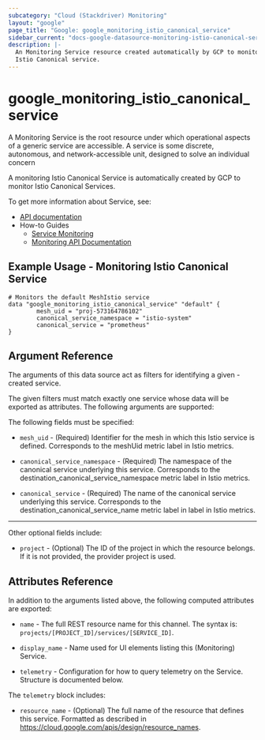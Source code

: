 ```yaml
---
subcategory: "Cloud (Stackdriver) Monitoring"
layout: "google"
page_title: "Google: google_monitoring_istio_canonical_service"
sidebar_current: "docs-google-datasource-monitoring-istio-canonical-service"
description: |-
  An Monitoring Service resource created automatically by GCP to monitor an
  Istio Canonical service.
---
```


# google\_monitoring\_istio\_canonical\_service

A Monitoring Service is the root resource under which operational aspects of a
generic service are accessible. A service is some discrete, autonomous, and
network-accessible unit, designed to solve an individual concern

A monitoring Istio Canonical Service is automatically created by GCP to monitor
Istio Canonical Services.


To get more information about Service, see:

* [API documentation](https://cloud.google.com/monitoring/api/ref_v3/rest/v3/services)
* How-to Guides
    * [Service Monitoring](https://cloud.google.com/monitoring/service-monitoring)
    * [Monitoring API Documentation](https://cloud.google.com/monitoring/api/v3/)

## Example Usage - Monitoring Istio Canonical Service


```hcl
# Monitors the default MeshIstio service
data "google_monitoring_istio_canonical_service" "default" {
        mesh_uid = "proj-573164786102"
        canonical_service_namespace = "istio-system" 
        canonical_service = "prometheus"
}
```

## Argument Reference

The arguments of this data source act as filters for identifying a given -created service.

The given filters must match exactly one service whose data will be exported as attributes. The following arguments are supported:

The following fields must be specified:

* `mesh_uid` - (Required) Identifier for the mesh in which this Istio service is defined.
  Corresponds to the meshUid metric label in Istio metrics.

* `canonical_service_namespace` - (Required) The namespace of the canonical service underlying this service.
  Corresponds to the destination_canonical_service_namespace metric label in Istio metrics.

* `canonical_service` - (Required) The name of the canonical service underlying this service.
  Corresponds to the destination_canonical_service_name metric label in label in Istio metrics.
  
- - -

Other optional fields include:

* `project` - (Optional) The ID of the project in which the resource belongs.
    If it is not provided, the provider project is used.

## Attributes Reference

In addition to the arguments listed above, the following computed attributes are exported:

* `name` -
  The full REST resource name for this channel. The syntax is:
  `projects/[PROJECT_ID]/services/[SERVICE_ID]`.

* `display_name` -
  Name used for UI elements listing this (Monitoring) Service.

* `telemetry` -
  Configuration for how to query telemetry on the Service. Structure is documented below.

The `telemetry` block includes:

* `resource_name` -
  (Optional)
  The full name of the resource that defines this service.
  Formatted as described in
  https://cloud.google.com/apis/design/resource_names.
